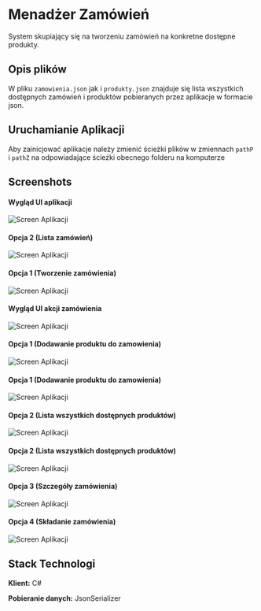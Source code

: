 
# Menadżer Zamówień

System skupiający się na tworzeniu zamówień na konkretne dostępne produkty.
## Opis plików


W pliku `zamowienia.json` jak i `produkty.json` znajduje się lista wszystkich dostępnych zamówień i produktów pobieranych przez aplikacje w formacie json.





## Uruchamianie Aplikacji

Aby zainicjować aplikacje należy zmienić ścieżki plików w zmiennach ```pathP ``` i ```pathZ``` na odpowiadające ścieżki obecnego folderu na komputerze


## Screenshots
#### Wygląd UI aplikacji
![Screen Aplikacji](/images/1.jpg)
#### Opcja 2 (Lista zamówień)
![Screen Aplikacji](https://imgur.com/V0o0PSq)
#### Opcja 1 (Tworzenie zamówienia)
![Screen Aplikacji](https://imgur.com/Dzfka3b)
#### Wygląd UI akcji zamówienia
![Screen Aplikacji](https://imgur.com/9TclwSW)
#### Opcja 1 (Dodawanie produktu do zamowienia)
![Screen Aplikacji](https://imgur.com/pML35Tr)
#### Opcja 1 (Dodawanie produktu do zamowienia)
![Screen Aplikacji](https://imgur.com/pML35Tr)
#### Opcja 2 (Lista wszystkich dostępnych produktów)
![Screen Aplikacji](https://imgur.com/Siyxa41)
#### Opcja 2 (Lista wszystkich dostępnych produktów)
![Screen Aplikacji](https://imgur.com/Siyxa41)
#### Opcja 3 (Szczegóły zamówienia)
![Screen Aplikacji](https://imgur.com/XxaYxWS)
#### Opcja 4 (Składanie zamówienia)
![Screen Aplikacji](https://imgur.com/XBHi0Xr)

## Stack Technologi
**Klient:** C#

**Pobieranie danych:** JsonSerializer
